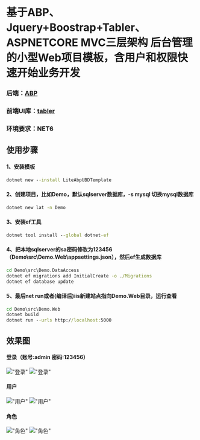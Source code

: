 # 基于ABP、Jquery+Boostrap+Tabler、ASPNETCORE MVC三层架构 后台管理的小型Web项目模板，含用户和权限快速开始业务开发
### 后端：[ABP](https://github.com/abpframework/abp) 
### 前端UI库：[tabler](https://github.com/tabler/tabler)

### 环境要求：NET6

## 使用步骤
#### 1、安装模板
``` cmd
dotnet new --install LiteAbpUBDTemplate 
```

#### 2、创建项目，比如Demo，默认sqlserver数据库，-s mysql 切换mysql数据库
``` cmd
dotnet new lat -n Demo            
```

#### 3、安装ef工具
``` cmd
dotnet tool install --global dotnet-ef        
```

#### 4、把本地sqlserver的sa密码修改为123456（Demo\src\Demo.Web\appsettings.json），然后ef生成数据库
``` cmd
cd Demo\src\Demo.DataAccess 
dotnet ef migrations add InitialCreate -o ./Migrations
dotnet ef database update         
```

#### 5、最后net run或者(编译后)iis新建站点指向Demo.Web目录，运行查看
``` cmd
cd Demo\src\Demo.Web
dotnet build
dotnet run --urls http://localhost:5000        
```

## 效果图
#### 登录（账号:admin 密码:123456）
!["登录"](/imgs/login.png "登录")
!["登录"](/imgs/login_m.png "登录")

#### 用户
!["用户"](/imgs/user.png "用户")
!["用户"](/imgs/user_m.png "用户")

#### 角色
!["角色"](/imgs/role_new.png "角色")
!["角色"](/imgs/role_new_m.png "角色")